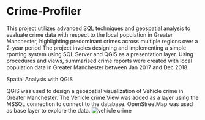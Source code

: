 # Crime-Profiler
This project utilizes advanced SQL techniques and geospatial analysis to evaluate crime data with respect to the local population in Greater Manchester, highlighting predominant crimes across multiple regions over a 2-year period 
The project involes designing and implementing a simple rporting system using SQL Server and QGIS as a presentation layer. Using procedures and views, summarised crime reports were created with local population data in Greater Manchester between Jan 2017 and Dec 2018.

Spatial Analysis with QGIS

QGIS was used to design a geospatial visualization of Vehicle crime in Greater Manchester. The Vehicle crime View was added as a layer using the MSSQL connection to connect to the database. OpenStreetMap was used as base layer to explore the data.
![vehicle crime](https://user-images.githubusercontent.com/98927917/172021546-34ada130-682f-40cf-9221-fde28d5c4d96.png)
